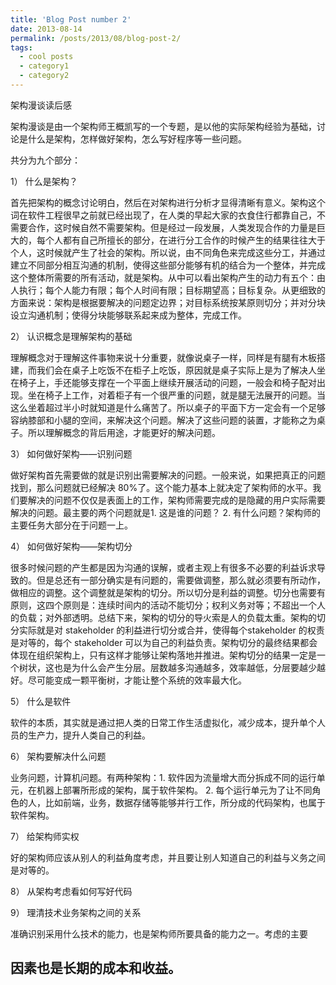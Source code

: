 ```yaml
---
title: 'Blog Post number 2'
date: 2013-08-14
permalink: /posts/2013/08/blog-post-2/
tags:
  - cool posts
  - category1
  - category2
---
```


架构漫谈读后感

架构漫谈是由一个架构师王概凯写的一个专题，是以他的实际架构经验为基础，讨论是什么是架构，怎样做好架构，怎么写好程序等一些问题。

共分为九个部分：

1）  什么是架构？

首先把架构的概念讨论明白，然后在对架构进行分析才显得清晰有意义。架构这个词在软件工程很早之前就已经出现了，在人类的早起大家的衣食住行都靠自己，不需要合作，这时候自然不需要架构。但是经过一段发展，人类发现合作的力量是巨大的，每个人都有自己所擅长的部分，在进行分工合作的时候产生的结果往往大于个人，这时候就产生了社会的架构。所以说，由不同角色来完成这些分工，并通过建立不同部分相互沟通的机制，使得这些部分能够有机的结合为一个整体，并完成这个整体所需要的所有活动，就是架构。从中可以看出架构产生的动力有五个：由人执行；每个人能力有限；每个人时间有限；目标期望高；目标复杂。从更细致的方面来说：架构是根据要解决的问题定边界；对目标系统按某原则切分；并对分块设立沟通机制；使得分块能够联系起来成为整体，完成工作。

2）  认识概念是理解架构的基础

理解概念对于理解这件事物来说十分重要，就像说桌子一样，同样是有腿有木板搭建，而我们会在桌子上吃饭不在柜子上吃饭，原因就是桌子实际上是为了解决人坐在椅子上，手还能够支撑在一个平面上继续开展活动的问题，一般会和椅子配对出现。坐在椅子上工作，对着柜子有一个很严重的问题，就是腿无法展开的问题。当这么坐着超过半小时就知道是什么痛苦了。所以桌子的平面下方一定会有一个足够容纳膝部和小腿的空间，来解决这个问题。解决了这些问题的装置，才能称之为桌子。所以理解概念的背后用途，才能更好的解决问题。

3）  如何做好架构——识别问题

做好架构首先需要做的就是识别出需要解决的问题。一般来说，如果把真正的问题找到，那么问题就已经解决 80%了。这个能力基本上就决定了架构师的水平。我们要解决的问题不仅仅是表面上的工作，架构师需要完成的是隐藏的用户实际需要解决的问题。最主要的两个问题就是1. 这是谁的问题？ 2. 有什么问题？架构师的主要任务大部分在于问题一上。

4）  如何做好架构——架构切分

很多时候问题的产生都是因为沟通的误解，或者主观上有很多不必要的利益诉求导致的。但是总还有一部分确实是有问题的，需要做调整，那么就必须要有所动作，做相应的调整。这个调整就是架构的切分。所以切分是利益的调整。切分也需要有原则，这四个原则是：连续时间内的活动不能切分；权利义务对等；不超出一个人的负载；对外部透明。总结下来，架构的切分的导火索是人的负载太重。架构的切分实际就是对 stakeholder 的利益进行切分或合并，使得每个stakeholder 的权责是对等的，每个 stakeholder 可以为自己的利益负责。架构切分的最终结果都会体现在组织架构上，只有这样才能够让架构落地并推进。架构切分的结果一定是一个树状，这也是为什么会产生分层。层数越多沟通越多，效率越低，分层要越少越好。尽可能变成一颗平衡树，才能让整个系统的效率最大化。

5）  什么是软件

软件的本质，其实就是通过把人类的日常工作生活虚拟化，减少成本，提升单个人员的生产力，提升人类自己的利益。

6）  架构要解决什么问题

业务问题，计算机问题。有两种架构：1. 软件因为流量增大而分拆成不同的运行单元，在机器上部署所形成的架构，属于软件架构。 2. 每个运行单元为了让不同角色的人，比如前端，业务，数据存储等能够并行工作，所分成的代码架构，也属于软件架构。

7）  给架构师实权

好的架构师应该从别人的利益角度考虑，并且要让别人知道自己的利益与义务之间是对等的。

8）  从架构考虑看如何写好代码

9）  理清技术业务架构之间的关系

准确识别采用什么技术的能力，也是架构师所要具备的能力之一。考虑的主要

因素也是长期的成本和收益。
------
